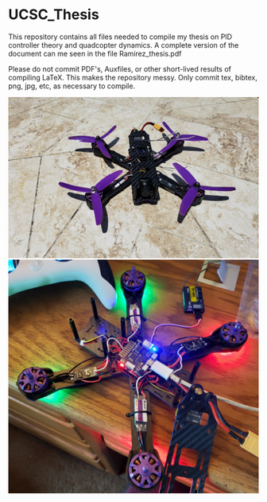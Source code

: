 # UCSC_Thesis
This repository contains all files needed to compile my thesis on PID controller theory and quadcopter dynamics. A complete version of the document can me seen in the file Ramirez_thesis.pdf

Please do not commit PDF's, Auxfiles, or other short-lived results of compiling LaTeX. This makes the repository messy. Only commit tex, bibtex, png, jpg, etc, as necessary to compile.

![quadcopter](20200530_121423crop.jpg)
![quadcopter](20200322_154331crop.jpg)
